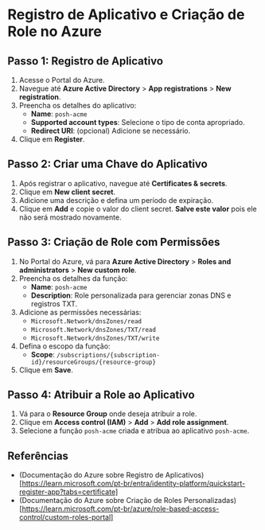 # Registro de Aplicativo e Criação de Role no Azure

## Passo 1: Registro de Aplicativo

1. Acesse o Portal do Azure.
2. Navegue até **Azure Active Directory** > **App registrations** > **New registration**.
3. Preencha os detalhes do aplicativo:
   - **Name**: `posh-acme`
   - **Supported account types**: Selecione o tipo de conta apropriado.
   - **Redirect URI**: (opcional) Adicione se necessário.
4. Clique em **Register**.

## Passo 2: Criar uma Chave do Aplicativo

1. Após registrar o aplicativo, navegue até **Certificates & secrets**.
2. Clique em **New client secret**.
3. Adicione uma descrição e defina um período de expiração.
4. Clique em **Add** e copie o valor do client secret. **Salve este valor** pois ele não será mostrado novamente.

## Passo 3: Criação de Role com Permissões

1. No Portal do Azure, vá para **Azure Active Directory** > **Roles and administrators** > **New custom role**.
2. Preencha os detalhes da função:
   - **Name**: `posh-acme`
   - **Description**: Role personalizada para gerenciar zonas DNS e registros TXT.
3. Adicione as permissões necessárias:
   - `Microsoft.Network/dnsZones/read`
   - `Microsoft.Network/dnsZones/TXT/read`
   - `Microsoft.Network/dnsZones/TXT/write`
4. Defina o escopo da função:
   - **Scope**: `/subscriptions/{subscription-id}/resourceGroups/{resource-group}`
5. Clique em **Save**.

## Passo 4: Atribuir a Role ao Aplicativo

1. Vá para o **Resource Group** onde deseja atribuir a role.
2. Clique em **Access control (IAM)** > **Add** > **Add role assignment**.
3. Selecione a função `posh-acme` criada e atribua ao aplicativo `posh-acme`.

## Referências
- (Documentação do Azure sobre Registro de Aplicativos)[https://learn.microsoft.com/pt-br/entra/identity-platform/quickstart-register-app?tabs=certificate]
- (Documentação do Azure sobre Criação de Roles Personalizadas)[https://learn.microsoft.com/pt-br/azure/role-based-access-control/custom-roles-portal]

